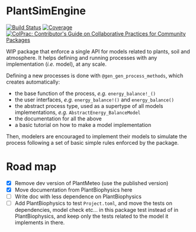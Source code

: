 # PlantSimEngine

[![Build Status](https://github.com/VEZY/PlantSimEngine.jl/actions/workflows/CI.yml/badge.svg?branch=main)](https://github.com/VEZY/PlantSimEngine.jl/actions/workflows/CI.yml?query=branch%3Amain)
[![Coverage](https://codecov.io/gh/VEZY/PlantSimEngine.jl/branch/main/graph/badge.svg)](https://codecov.io/gh/VEZY/PlantSimEngine.jl)
[![ColPrac: Contributor's Guide on Collaborative Practices for Community Packages](https://img.shields.io/badge/ColPrac-Contributor's%20Guide-blueviolet)](https://github.com/SciML/ColPrac)

WIP package that enforce a single API for models related to plants, soil and atmosphere. It helps defining and running processes with any implementation (*i.e.* model), at any scale.

Defining a new processes is done with `@gen_gen_process_methods`, which creates automatically:

- the base function of the process, *e.g.* `energy_balance!_()`
- the user interfaces, *e.g.* `energy_balance!()` and `energy_balance()`
- the abstract process type, used as a supertype of all models implementations, *e.g.* `AbstractEnergy_BalanceModel`
- the documentation for all the above
- a basic tutorial on how to make a model implementation 

Then, modelers are encouraged to implement their models to simulate the process following a set of basic simple rules enforced by the package.  

# Road map

- [x] Remove dev version of PlantMeteo (use the published version)
- [x] Move documentation from PlantBiophysics here
- [ ] Write doc with less dependence on PlantBiophysics
- [ ] Add PlantBiophysics to test `Project.toml`, and move the tests on dependencies, model check etc... in this package test instead of in PlantBiophysics, and keep only the tests related to the model it implements in there.
